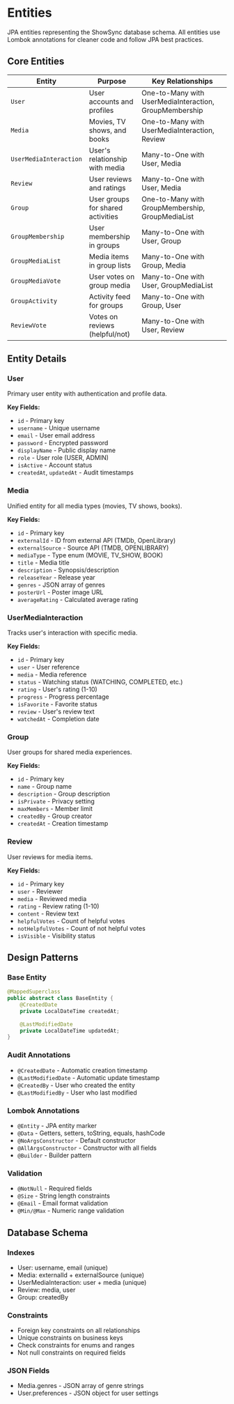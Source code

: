 # Entities

JPA entities representing the ShowSync database schema. All entities use Lombok annotations for cleaner code and follow JPA best practices.

## Core Entities

| Entity | Purpose | Key Relationships |
|--------|---------|-------------------|
| `User` | User accounts and profiles | One-to-Many with UserMediaInteraction, GroupMembership |
| `Media` | Movies, TV shows, and books | One-to-Many with UserMediaInteraction, Review |
| `UserMediaInteraction` | User's relationship with media | Many-to-One with User, Media |
| `Review` | User reviews and ratings | Many-to-One with User, Media |
| `Group` | User groups for shared activities | One-to-Many with GroupMembership, GroupMediaList |
| `GroupMembership` | User membership in groups | Many-to-One with User, Group |
| `GroupMediaList` | Media items in group lists | Many-to-One with Group, Media |
| `GroupMediaVote` | User votes on group media | Many-to-One with User, GroupMediaList |
| `GroupActivity` | Activity feed for groups | Many-to-One with Group, User |
| `ReviewVote` | Votes on reviews (helpful/not) | Many-to-One with User, Review |

## Entity Details

### User
Primary user entity with authentication and profile data.

**Key Fields:**
- `id` - Primary key
- `username` - Unique username
- `email` - User email address
- `password` - Encrypted password
- `displayName` - Public display name
- `role` - User role (USER, ADMIN)
- `isActive` - Account status
- `createdAt`, `updatedAt` - Audit timestamps

### Media
Unified entity for all media types (movies, TV shows, books).

**Key Fields:**
- `id` - Primary key
- `externalId` - ID from external API (TMDb, OpenLibrary)
- `externalSource` - Source API (TMDB, OPENLIBRARY)
- `mediaType` - Type enum (MOVIE, TV_SHOW, BOOK)
- `title` - Media title
- `description` - Synopsis/description
- `releaseYear` - Release year
- `genres` - JSON array of genres
- `posterUrl` - Poster image URL
- `averageRating` - Calculated average rating

### UserMediaInteraction
Tracks user's interaction with specific media.

**Key Fields:**
- `id` - Primary key
- `user` - User reference
- `media` - Media reference
- `status` - Watching status (WATCHING, COMPLETED, etc.)
- `rating` - User's rating (1-10)
- `progress` - Progress percentage
- `isFavorite` - Favorite status
- `review` - User's review text
- `watchedAt` - Completion date

### Group
User groups for shared media experiences.

**Key Fields:**
- `id` - Primary key
- `name` - Group name
- `description` - Group description
- `isPrivate` - Privacy setting
- `maxMembers` - Member limit
- `createdBy` - Group creator
- `createdAt` - Creation timestamp

### Review
User reviews for media items.

**Key Fields:**
- `id` - Primary key
- `user` - Reviewer
- `media` - Reviewed media
- `rating` - Review rating (1-10)
- `content` - Review text
- `helpfulVotes` - Count of helpful votes
- `notHelpfulVotes` - Count of not helpful votes
- `isVisible` - Visibility status

## Design Patterns

### Base Entity
```java
@MappedSuperclass
public abstract class BaseEntity {
    @CreatedDate
    private LocalDateTime createdAt;
    
    @LastModifiedDate
    private LocalDateTime updatedAt;
}
```

### Audit Annotations
- `@CreatedDate` - Automatic creation timestamp
- `@LastModifiedDate` - Automatic update timestamp
- `@CreatedBy` - User who created the entity
- `@LastModifiedBy` - User who last modified

### Lombok Annotations
- `@Entity` - JPA entity marker
- `@Data` - Getters, setters, toString, equals, hashCode
- `@NoArgsConstructor` - Default constructor
- `@AllArgsConstructor` - Constructor with all fields
- `@Builder` - Builder pattern

### Validation
- `@NotNull` - Required fields
- `@Size` - String length constraints
- `@Email` - Email format validation
- `@Min/@Max` - Numeric range validation

## Database Schema

### Indexes
- User: username, email (unique)
- Media: externalId + externalSource (unique)
- UserMediaInteraction: user + media (unique)
- Review: media, user
- Group: createdBy

### Constraints
- Foreign key constraints on all relationships
- Unique constraints on business keys
- Check constraints for enums and ranges
- Not null constraints on required fields

### JSON Fields
- Media.genres - JSON array of genre strings
- User.preferences - JSON object for user settings 